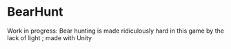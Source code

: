 # BearHunt
Work in progress: Bear hunting is made ridiculously hard in this game by the lack of light ; made with Unity
